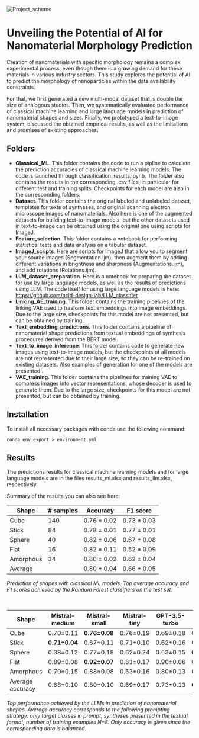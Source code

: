 ![Project_scheme](Project_scheme.png)

# Unveiling the Potential of AI for Nanomaterial Morphology Prediction

Creation of nanomaterials with specific morphology remains a complex experimental process, even though there is a growing demand for these materials in various industry sectors. This study explores the potential of AI to predict the morphology of nanoparticles within the data availability constraints. 

For that, we first generated a new multi-modal dataset that is double the size of analogous studies. Then, we systematically evaluated performance of classical machine learning and large language models in prediction of nanomaterial shapes and sizes. Finally, we prototyped a text-to-image system, discussed the obtained empirical results, as well as the limitations and promises of existing approaches.

## Folders

- **Classical_ML**. This folder contains the code to run a pipline to calculate the prediction accuracies of classical machine learning models. The code is launched through classification_results.ipynb. The folder also contains the results in the corresponding .csv files, in particular for different test and training splits. Checkpoints for each model are also in the corresponding folders.
- **Dataset**. This folder contains the original labeled and unlabeled dataset, templates for texts of syntheses, and original scanning electron microscope images of nanomaterials. Also here is one of the augmented datasets for building text-to-image models, but the other datasets used in text-to-image can be obtained using the original one using scripts for ImageJ.
- **Feature_selection**. This folder contains a notebook for performing statistical tests and data analysis on a tabular dataset.
- **ImageJ_scripts**. Here are scripts for ImageJ that allow you to segment your source images (Segmentation.ijm), then augment them by adding different variations in brightness and sharpness (Augmentations.ijm), and add rotations (Rotations.ijm).
- **LLM_dataset_preparation**. Here is a notebook for preparing the dataset for use by large language models, as well as the results of predictions using LLM. The code itself for using large language models is here: https://github.com/acid-design-lab/LLM_classifier
- **Linking_AE_training**. This folder contains the training pipelines of the linking VAE used to trasform text embeddings into image embeddings. Due to the large size, checkpoints for this model are not presented, but can be obtained by training.
- **Text_embedding_predictions**. This folder contains a pipeline of nanomaterial shape predictions from textual embeddings of synthesis procedures derived from the BERT model.
- **Text_to_image_inference**. This folder contains code to generate new images using text-to-image models, but the checkpoints of all models are not represented due to their large size, so they can be re-trained on existing datasets. Also examples of generation for one of the models are presented .
- **VAE_training**. This folder contains the pipelines for training VAE to compress images into vector representations, whose decoder is used to generate them. Due to the large size, checkpoints for this model are not presented, but can be obtained by training.

## Installation

To install all necessary packages with conda use the following command:

`conda env export > environment.yml`

## Results

The predictions results for classical machine learning models and for large language models are in the files results_ml.xlsx and results_llm.xlsx, respectively.

Summary of the results you can also see here:

| **Shape** | **# samples** | **Accuracy** | **F1 score** |
|-----------|---------------|--------------|--------------|
| Cube      | 140           | 0.76 ± 0.02  | 0.73 ± 0.03  |
| Stick     | 84            | 0.78 ± 0.01  | 0.77 ± 0.01  |
| Sphere    | 40            | 0.82 ± 0.06  | 0.67 ± 0.08  |
| Flat      | 16            | 0.82 ± 0.11  | 0.52 ± 0.09  |
| Amorphous | 34            | 0.80 ± 0.02  | 0.62 ± 0.04  |
| Average   |               | 0.80 ± 0.04  | 0.66 ± 0.05  |

*Prediction of shapes with classical ML models. Top average accuracy and F1 scores achieved by the Random Forest classifiers on the test set.*

$~$

| **Shape**        | **Mistral-medium** | **Mistral-small** | **Mistral-tiny** | **GPT-3.5-turbo** | **GPT-4**     | **GPT-4-turbo** |
|------------------|--------------------|-------------------|------------------|-------------------|---------------|-----------------|
| Cube             | 0.70±0.11          | **0.76±0.08**     | 0.76±0.19        | 0.69±0.18         | 0.71±0.05     | 0.60±0.15       |
| Stick            | **0.71±0.04**      | 0.67±0.11         | 0.71±0.10        | 0.62±0.16         | 0.68±0.05     | 0.61±0.13       |
| Sphere           | 0.38±0.12          | 0.77±0.18         | 0.62±0.24        | 0.63±0.15         | **0.88±0.05** | 0.44±0.12       |
| Flat             | 0.89±0.08          | **0.92±0.07**     | 0.81±0.17        | 0.90±0.06         | 0.90±0.10     | 0.91±0.06       |
| Amorphous        | 0.70±0.15          | 0.88±0.08         | 0.53±0.16        | 0.80±0.13         | 0.87±0.12     | **0.88±0.08**   |
| Average accuracy | 0.68±0.10          | 0.80±0.10         | 0.69±0.17        | 0.73±0.13         | **0.81±0.07** | 0.69±0.11       |

*Top performance achieved by the LLMs in prediction of nanomaterial shapes. Average accuracy corresponds to the following prompting strategy: only target classes in prompt, syntheses presented in the textual format, number of training examples N=8. Only accuracy is given since the corresponding data is balanced.*
